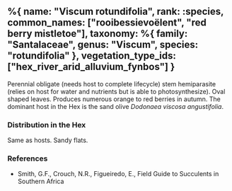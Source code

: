 %{
    name: "Viscum rotundifolia",
    rank: :species,
    common_names: ["rooibessievoëlent", "red berry mistletoe"],
    taxonomy: %{
        family: "Santalaceae",
        genus: "Viscum",
        species: "rotundifolia"
    },
    vegetation_type_ids: ["hex_river_arid_alluvium_fynbos"]
}
---

Perennial obligate (needs host to complete lifecycle) stem hemiparasite (relies on host for water and nutrients but is able to photosynthesize). Oval shaped leaves. Produces numerous orange to red berries in autumn. The dominant host in the Hex is the sand olive *Dodonaea viscosa angustifolia*.

<!-- read more -->

### Distribution in the Hex

Same as hosts. Sandy flats.

### References

* Smith, G.F., Crouch, N.R., Figueiredo, E., Field Guide to Succulents in Southern Africa